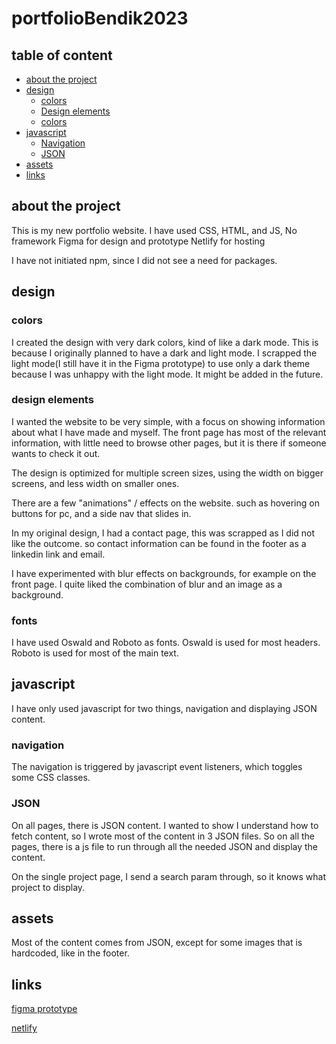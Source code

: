 # portfolioBendik2023

## table of content

- [about the project](#about-the-project)
- [design](#design)
  - [colors](#colors)
  - [Design elements](#design-elements)
  - [colors](#fonts)
- [javascript](#javascript)
  - [Navigation](#navigation)
  - [JSON](#json)
- [assets](#assets)
- [links](#links)

## about the project

This is my new portfolio website.
I have used CSS, HTML, and JS,
No framework
Figma for design and prototype
Netlify for hosting

I have not initiated npm, since I did not see a need for packages.

## design

### colors

I created the design with very dark colors, kind of like a dark mode. This is because I originally planned to have a dark and light mode.
I scrapped the light mode(I still have it in the Figma prototype) to use only a dark theme because I was unhappy with the light mode. It might be added in the future.

### design elements

I wanted the website to be very simple, with a focus on showing information about what I have made and myself.
The front page has most of the relevant information, with little need to browse other pages, but it is there if someone wants to check it out.

The design is optimized for multiple screen sizes, using the width on bigger screens, and less width on smaller ones.

There are a few "animations" / effects on the website. such as hovering on buttons for pc, and a side nav that slides in.

In my original design, I had a contact page, this was scrapped as I did not like the outcome. so contact information can be found in the footer as a linkedin link and email.

I have experimented with blur effects on backgrounds, for example on the front page. I quite liked the combination of blur and an image as a background.

### fonts

I have used Oswald and Roboto as fonts.
Oswald is used for most headers.
Roboto is used for most of the main text.

## javascript

I have only used javascript for two things, navigation and displaying JSON content.

### navigation

The navigation is triggered by javascript event listeners, which toggles some CSS classes.

### JSON

On all pages, there is JSON content. I wanted to show I understand how to fetch content, so I wrote most of the content in 3 JSON files.
So on all the pages, there is a js file to run through all the needed JSON and display the content.

On the single project page, I send a search param through, so it knows what project to display.

## assets

Most of the content comes from JSON, except for some images that is hardcoded, like in the footer.

## links

[figma prototype](https://www.figma.com/proto/BpxNQeQktKxFrQ4Oolo2R6/new-portfolio?page-id=101%3A1988&node-id=101%3A2134&viewport=-4565%2C1736%2C0.23&scaling=min-zoom&starting-point-node-id=101%3A2134)

[netlify](bendikkvam.netlify.app)
